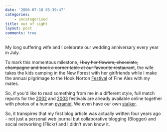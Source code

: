 ```yaml
---
date: '2006-07-18 05:39:47'
categories:
    - uncategorised
title: out of sight
layout: post
comments: true
---
```

My long suffering wife and I celebrate our wedding anniversary every
year in July.

To mark this momentous milestone, ~~I buy her flowers, chocolate,
champagne and book a corner table at our favourite restaurant~~, the
wife takes the kids camping in the New Forest with her girlfriends while
I make the annual pilgrimage to the Hook Norton
[Festival](http://www.hookybeerfest.co.uk/) of Fine Ales with my mates.

So, if you'd like to read something from me in a different style, full
match reports for the
[2002](http://goathurling.blogspot.com/2003_06_01_goathurling_archive.html#105644517461340060)
and
[2003](http://goathurling.blogspot.com/2003_07_01_goathurling_archive.html#105907557962806664)
festivals are already available online together with photos of a human
[pyramid](http://www.flickr.com/photos/25633426@N00/31142547/). We
even have our own
[stalker](http://www2.flickr.com/photos/mymuk/28264243/).

So, it transpires that my first blog article was actually written four
years ago - not just a personal web journal but collaborative blogging
(Blogger) and social networking (Flickr) and I didn't even know it.
